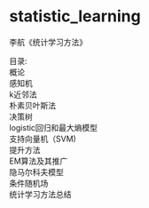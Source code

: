 # statistic_learning

李航《统计学习方法》

目录:  
概论  
感知机  
k近邻法  
朴素贝叶斯法  
决策树  
logistic回归和最大熵模型  
支持向量机（SVM)  
提升方法  
EM算法及其推广  
隐马尔科夫模型  
条件随机场  
统计学习方法总结
